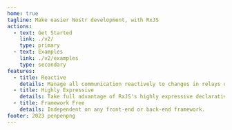```yaml
---
home: true
tagline: Make easier Nostr development, with RxJS
actions:
  - text: Get Started
    link: ./v2/
    type: primary
  - text: Examples
    link: ./v2/examples
    type: secondary
features:
  - title: Reactive
    details: Manage all communication reactively to changes in relays or subscriptions.
  - title: Highly Expressive
    details: Take full advantage of RxJS's highly expressive declarative notation.
  - title: Framework Free
    details: Independent on any front-end or back-end framework.
footer: 2023 penpenpng
---
```

